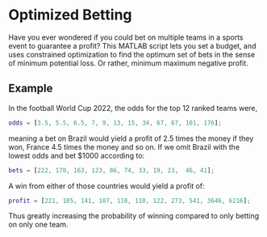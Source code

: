 # Optimized Betting
Have you ever wondered if you could bet on multiple teams in a sports event to guarantee a profit? This MATLAB script lets you set a
budget, and uses constrained optimization to find the optimum set of bets in the sense of minimum potential loss.
Or rather, minimum maximum negative profit.

## Example
In the football World Cup 2022, the odds for the top 12 ranked teams were,
```matlab
odds = [3.5, 5.5, 6.5, 7, 9, 13, 15, 34, 67, 67, 101, 176];
```
meaning a bet on Brazil would yield a profit of 2.5 times the money if they won, France 4.5 times the money and so on. If we omit Brazil
with the lowest odds and bet $1000 according to:

```matlab
bets = [222, 170, 163, 123, 86, 74, 33, 19, 23,  46, 41];
```
A win from either of those countries would yield a profit of:

```matlab
profit = [221, 105, 141, 107, 118, 110, 122, 273, 541, 3646, 6216];
```
Thus greatly increasing the probability of winning compared to only betting on only one team.
